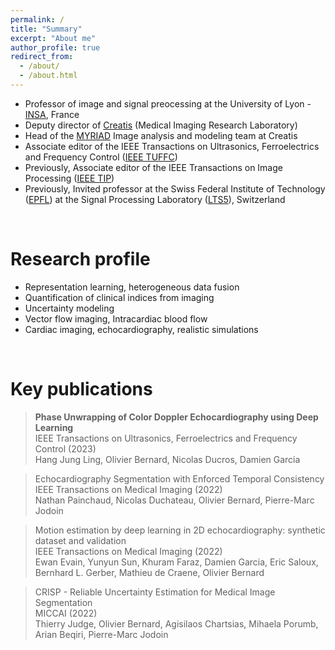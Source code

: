 ```yaml
---
permalink: /
title: "Summary"
excerpt: "About me"
author_profile: true
redirect_from: 
  - /about/
  - /about.html
---
```


- Professor of image and signal preocessing at the University of Lyon - [INSA](https://www.insa-lyon.fr/en/), France
- Deputy director of [Creatis](https://www.creatis.insa-lyon.fr/site/en) (Medical Imaging Research Laboratory)
- Head of the [MYRIAD](https://creatis-myriad.github.io/) Image analysis and modeling team at Creatis
- Associate editor of the IEEE Transactions on Ultrasonics, Ferroelectrics and Frequency Control ([IEEE TUFFC](https://ieeexplore.ieee.org/xpl/RecentIssue.jsp?punumber=58))
- Previously, Associate editor of the IEEE Transactions on Image Processing ([IEEE TIP](https://ieeexplore.ieee.org/xpl/RecentIssue.jsp?punumber=83))
- Previously, Invited professor at the Swiss Federal Institute of Technology ([EPFL](https://www.epfl.ch/en/)) at the Signal Processing Laboratory ([LTS5](https://www.epfl.ch/labs/lts5/research/)), Switzerland

<br>

Research profile
======
- Representation learning, heterogeneous data fusion
- Quantification of clinical indices from imaging
- Uncertainty modeling
- Vector flow imaging, Intracardiac blood flow
- Cardiac imaging, echocardiography, realistic simulations

<br>

Key publications
======

> **Phase Unwrapping of Color Doppler Echocardiography using Deep Learning** <br>
> IEEE Transactions on Ultrasonics, Ferroelectrics and Frequency Control (2023) <br>
> Hang Jung Ling, Olivier Bernard, Nicolas Ducros, Damien Garcia

> Echocardiography Segmentation with Enforced Temporal Consistency <br>
> IEEE Transactions on Medical Imaging (2022) <br>
> Nathan Painchaud, Nicolas Duchateau, Olivier Bernard, Pierre-Marc Jodoin

> Motion estimation by deep learning in 2D echocardiography: synthetic dataset and validation <br>
> IEEE Transactions on Medical Imaging (2022) <br>
> Ewan Evain, Yunyun Sun, Khuram Faraz, Damien Garcia, Eric Saloux, Bernhard L. Gerber, Mathieu de Craene, Olivier Bernard

> CRISP - Reliable Uncertainty Estimation for Medical Image Segmentation <br>
> MICCAI (2022) <br>
> Thierry Judge, Olivier Bernard, Agisilaos Chartsias, Mihaela Porumb, Arian Beqiri, Pierre-Marc Jodoin


